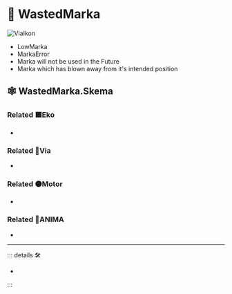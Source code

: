 # 🔻 <via>WastedMarka</via>

![ViaIkon](/Ikon/Via_Ikon.png)

- LowMarka
- MarkaError
- Marka will not be used in the Future
- Marka which has blown away from it's intended position

## 🕸 WastedMarka.Skema

### Related 🟩<ekos>Eko</ekos>

-

### Related 🔻<via>Via</via>

-

### Related 🟠<motor>Motor</motor>

-

### Related 💜<anima>ANIMA</anima>

-

---

<!-- =================================================== -->
<!-- =================================================== -->
<!-- =================================================== -->
<!-- =================================================== -->
<!-- =================================================== -->
::: details 🛠

-

:::
